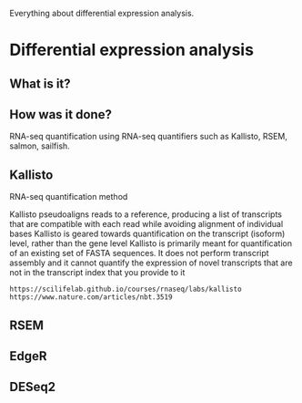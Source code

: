 Everything about differential expression analysis.

# Differential expression analysis
## What is it?

## How was it done?
RNA-seq quantification using RNA-seq quantifiers such as Kallisto, RSEM, salmon, sailfish. 


## Kallisto
RNA-seq quantification method

Kallisto pseudoaligns reads to a reference, producing a list of transcripts that are compatible with each read while avoiding alignment of individual bases
Kallisto is geared towards quantification on the transcript (isoform) level, rather than the gene level 
Kallisto is primarily meant for quantification of an existing set of FASTA sequences. It does not perform transcript assembly and it cannot quantify the expression of novel transcripts that are not in the transcript index that you provide to it
```
https://scilifelab.github.io/courses/rnaseq/labs/kallisto
https://www.nature.com/articles/nbt.3519

```

## RSEM


## EdgeR


## DESeq2
